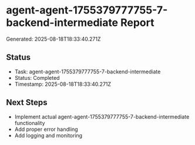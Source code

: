 # agent-agent-1755379777755-7-backend-intermediate Report

Generated: 2025-08-18T18:33:40.271Z

## Status
- Task: agent-agent-1755379777755-7-backend-intermediate
- Status: Completed
- Timestamp: 2025-08-18T18:33:40.271Z

## Next Steps
- Implement actual agent-agent-1755379777755-7-backend-intermediate functionality
- Add proper error handling
- Add logging and monitoring
